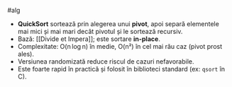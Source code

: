 #alg
- **QuickSort** sortează prin alegerea unui **pivot**, apoi separă elementele mai mici și mai mari decât pivotul și le sortează recursiv.
- Bază: [[Divide et Impera]]; este sortare **in-place**.
- Complexitate: O(n log n) în medie, O(n²) în cel mai rău caz (pivot prost ales).
- Versiunea randomizată reduce riscul de cazuri nefavorabile.
- Este foarte rapid în practică și folosit în biblioteci standard (ex: `qsort` în C).

